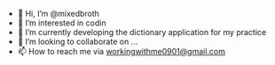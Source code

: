 - 👋 Hi, I’m @mixedbroth
- 👀 I’m interested in codin
- 🌱 I’m currently developing the dictionary application for my practice
- 💞️ I’m looking to collaborate on ...
- 📫 How to reach me via workingwithme0901@gmail.com

<!---
mixedbroth/mixedbroth is a ✨ special ✨ repository because its `README.md` (this file) appears on your GitHub profile.
You can click the Preview link to take a look at your changes.
--->
